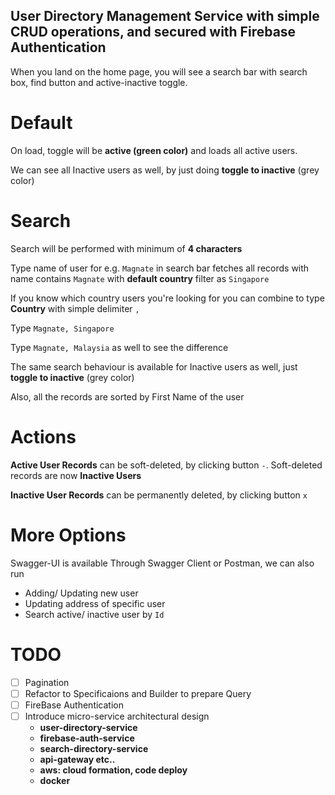 ## User Directory Management Service with simple CRUD operations, and secured with Firebase Authentication

When you land on the home page, you will see a search bar with search box, find button and active-inactive toggle.

# Default
On load, toggle will be **active (green color)** and loads all active users.

We can see all Inactive users as well, by just doing **toggle to inactive** (grey color)

# Search
Search will be performed with minimum of **4 characters**

Type name of user for e.g. `Magnate` in search bar fetches all records with name contains `Magnate` with **default country** filter as `Singapore`

If you know which country users you're looking for you can combine to type **Country** with simple delimiter `,`

Type `Magnate, Singapore`

Type `Magnate, Malaysia` as well to see the difference

The same search behaviour is available for Inactive users as well, just **toggle to inactive** (grey color)

Also, all the records are sorted by First Name of the user

# Actions
**Active User Records** can be soft-deleted, by clicking button `-`. Soft-deleted records are now **Inactive Users**

**Inactive User Records** can be permanently deleted, by clicking button `x`

# More Options
Swagger-UI is available
Through Swagger Client or Postman, we can also run
- Adding/ Updating new user
- Updating address of specific user
- Search active/ inactive user by `Id`

# TODO
- [ ] Pagination
- [ ] Refactor to Specificaions and Builder to prepare Query
- [ ] FireBase Authentication
- [ ] Introduce micro-service architectural design
    - **user-directory-service**
    - **firebase-auth-service**
    - **search-directory-service**
    - **api-gateway etc..**
    - **aws: cloud formation, code deploy**
    - **docker**


